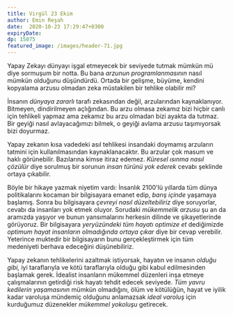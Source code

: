 ```yaml
---
title: Virgül 23 Ekim 
author: Emin Reşah
date:  2020-10-23 17:29:47+0300
expiryDate:
dp: 15075
featured_image: /images/header-71.jpg
---
```


Yapay Zekayı dünyayı işgal etmeyecek bir seviyede tutmak mümkün mü diye sormuşum bir notta. Bu bana
*arzunun programlanmasının* nasıl mümkün olduğunu düşündürdü. Ortada bir gelişme, büyüme, kendini
kopyalama arzusu olmadan zeka müstakilen bir tehlike olabilir mi?

İnsanın *dünyaya zararlı* tarafı zekasından değil, arzularından kaynaklanıyor. Bitmeyen,
dindirilmeyen açlığından. Bu arzu olmasa zekamız bizi hiçbir canlı için tehlikeli yapmaz ama zekamız
bu arzu olmadan bizi ayakta da tutmaz. Bir geyiği nasıl avlayacağımızı bilmek, o geyiği avlama
arzusu taşımıyorsak bizi doyurmaz. 

Yapay zekanın kısa vadedeki asıl tehlikesi insandaki doymamış arzuların tatmini için
kullanılmasından kaynaklanacaktır. Bu arzular çok masum ve haklı görünebilir. Bazılarına kimse
itiraz edemez. *Küresel ısınma nasıl çözülür* diye sorulmuş bir sorunun *insan türünü yok ederek*
cevabı şeklinde ortaya çıkabilir. 

Böyle bir hikaye yazmak niyetim vardı: İnsanlık 2100'lü yıllarda tüm dünya politikalarını kocaman
bir bilgisayara emanet edip, *barış içinde* yaşamaya başlamış. Sonra bu bilgisayara *çevreyi nasıl
düzeltebiliriz* diye soruyorlar, cevabı da insanları yok etmek oluyor. Sorudaki *mükemmelik arzusu*
şu an da aramızda yaşıyor ve bunun yansımalarını herkesin dilinde ve şikayetlerinde görüyoruz.  Bir
bilgisayara *yeryüzündeki tüm hayatı optimize et* dediğimizde *optimum hayat insanların olmadığında
ortaya çıkar* diye bir cevap verebilir. Yeterince muktedir bir bilgisayarın bunu gerçekleştirmek
için tüm medeniyeti berhava edeceğini düşünebiliriz. 

Yapay zekanın tehlikelerini azaltmak istiyorsak, hayatın ve insanın *olduğu gibi,* iyi taraflarıyla
ve kötü taraflarıyla olduğu gibi kabul edilmesinden başlamak gerek. İdealist insanların mükemmel
düzenleri inşa etmeye çalışmalarının getirdiği risk hayatı tehdit edecek seviyede. *Tüm yavru
kedilerin yaşamasının* mümkün olmadığını, ölüm ve kötülüğün, hayat ve iyilik kadar varoluşa mündemiç
olduğunu anlamazsak *ideal varoluş* için kurduğumuz düzenekler *mükemmel yokoluşu* getirecek. 

